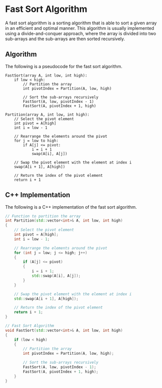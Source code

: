 

# Fast Sort Algorithm

A fast sort algorithm is a sorting algorithm that is able to sort a given array in an efficient and optimal manner. This algorithm is usually implemented using a divide-and-conquer approach, where the array is divided into two sub-arrays and the sub-arrays are then sorted recursively.

## Algorithm

The following is a pseudocode for the fast sort algorithm.

```
FastSort(array A, int low, int high):
    if low < high:
        // Partition the array
        int pivotIndex = Partition(A, low, high)
        
        // Sort the sub-arrays recursively
        FastSort(A, low, pivotIndex - 1)
        FastSort(A, pivotIndex + 1, high)

Partition(array A, int low, int high):
    // Select the pivot element
    int pivot = A[high]
    int i = low - 1

    // Rearrange the elements around the pivot
    for j = low to high:
        if A[j] <= pivot:
            i = i + 1
            swap(A[i], A[j])

    // Swap the pivot element with the element at index i
    swap(A[i + 1], A[high])
    
    // Return the index of the pivot element
    return i + 1
```

## C++ Implementation

The following is a C++ implementation of the fast sort algorithm.

```cpp
// Function to partition the array
int Partition(std::vector<int>& A, int low, int high)
{
    // Select the pivot element
    int pivot = A[high];
    int i = low - 1;

    // Rearrange the elements around the pivot
    for (int j = low; j <= high; j++)
    {
        if (A[j] <= pivot)
        {
            i = i + 1;
            std::swap(A[i], A[j]);
        }
    }

    // Swap the pivot element with the element at index i
    std::swap(A[i + 1], A[high]);

    // Return the index of the pivot element
    return i + 1;
}

// Fast Sort Algorithm
void FastSort(std::vector<int>& A, int low, int high)
{
    if (low < high)
    {
        // Partition the array
        int pivotIndex = Partition(A, low, high);

        // Sort the sub-arrays recursively
        FastSort(A, low, pivotIndex - 1);
        FastSort(A, pivotIndex + 1, high);
    }
}
```